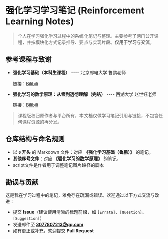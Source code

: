 # 强化学习学习笔记 (Reinforcement Learning Notes)

> 个人在学习强化学习过程中的系统化笔记与整理。主要参考了两门公开课程，并按模块化方式记录推导、要点与实现片段。**仅用于学习与交流**。

## 参考课程与致谢
- **强化学习基础（本科生课程）** ---- 北京邮电大学  鲁鹏老师

  链接：[Bilibili](https://www.bilibili.com/video/BV16Y4y1M7DX/?share_source=copy_web&vd_source=3632f79af968d9fcc1b19161246a8a12)

- **强化学习的数学原理：从零到透彻理解（完结）**  ---- 西湖大学  赵世钰老师
  
  链接：[Bilibili](https://www.bilibili.com/video/BV1sd4y167NS/?share_source=copy_web&vd_source=3632f79af968d9fcc1b19161246a8a12)

> 课程版权归原作者与平台所有，本文档仅做学习笔记引用与链接，不包含任何课程资源的再分发。

## 仓库结构与命名规则
- 以 **`0` 开头** 的 Markdown 文件：对应 **《强化学习基础（鲁鹏）》** 的笔记。
- **其他序号文件**：对应 **《强化学习的数学原理》** 的笔记。
- script文件是作者用于调整笔记图片路径的脚本

## 勘误与贡献
这是我在学习过程中的笔记，难免存在疏漏或错误。欢迎通过以下方式交流与改进：
- 提交 **Issue**（建议使用清晰的标题前缀，如 `[Errata]`、`[Question]`、`[Suggestion]`）
- 发送邮件至 **3077807213@qq.com**
- 如有更正或补充，欢迎提交 **Pull Request**

